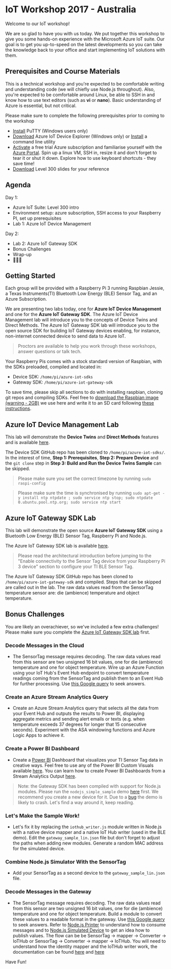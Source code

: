 # IoT Workshop 2017 - Australia 

Welcome to our IoT workshop! 

We are so glad to have you with us today. We put together this workshop to give you some hands-on experience with the Microsoft Azure IoT suite. Our goal is to get you up-to-speed on the latest developments so you can take the knowledge back to your office and start implementing IoT solutions with them.

## Prerequisites and Course Materials
This is a technical workshop and you're expected to be comfortable writing and understanding code (we will chiefly use Node.js throughout). Also, you're expected to be comfortable around Linux, be able to SSH in and know how to use text editors (such as **vi** or **nano**). Basic understanding of Azure is essential, but not critical.

Please make sure to complete the following prerequisites prior to coming to the workshop
- [Install](http://www.chiark.greenend.org.uk/~sgtatham/putty/latest.html) PuTTY (Windows users only)
- [Download](https://github.com/Azure/azure-iot-sdk-csharp/releases) Azure IoT Device Explorer (Windows only) or [Install](https://github.com/Azure/azure-iot-sdks/blob/mvp_summit/doc/manage_iot_hub.md#iothub-explorer) a command line utility  
- [Activate](https://azure.microsoft.com/en-au/offers/ms-azr-0044p/) a free trial Azure subscription and familiarise yourself with the [Azure Portal](https://portal.azure.com/). Spin up a linux VM, SSH in, resize it and don't forget to tear it or shut it down. Explore how to use keyboard shortcuts - they save time!
- [Download](media/slides-final-abridged.zip) Level 300 slides for your reference

## Agenda
Day 1: 
- Azure IoT Suite: Level 300 intro 
- Environment setup: azure subscription, SSH access to your Raspberry PI, set up prerequisites
- Lab 1: Azure IoT Device Management

Day 2:
- Lab 2: Azure IoT Gateway SDK
- Bonus Challenges
- Wrap-up
- 🍕🍕🍕

## Getting Started
Each group will be provided with a Raspberry Pi 3 running Raspbian Jessie, a Texas Instruments(TI) 
Bluetooth Low Energy (BLE) Sensor Tag, and an Azure Subscription.

We are presenting two labs today, one for **Azure IoT Device Management** and 
one for the **Azure IoT Gateway SDK**.  The Azure IoT Device Management lab will introduce you to the concepts of Device Twins and Direct Methods. The Azure IoT Gateway SDK lab will introduce you to the open source SDK for building IoT Gateway devices enabling, for instance, non-internet connected device to send data to Azure IoT. 

> Proctors are available to help you work through these workshops, answer questions or talk tech.

Your Raspberry Pis comes with a stock standard version of Raspbian, with the SDKs preloaded, compiled and located in:
- Device SDK: `/home/pi/azure-iot-sdks`
- Gateway SDK: `/home/pi/azure-iot-gateway-sdk`

To save time, please skip all sections to do with installing raspbian, cloning git repos and compiling SDKs. Feel free to [download the Raspbian image (warning - 2GB)](https://iothack.blob.core.windows.net/image/image8G.zip) we use here and write it to an SD card following [these instructions](https://www.raspberrypi.org/documentation/installation/installing-images/). 

## Azure IoT Device Management Lab

This lab will demonstrate the **Device Twins** and **Direct Methods** features and is available [here](https://github.com/Azure/azure-iot-sdks/tree/mvp_summit/c/serializer/samples/devicetwin_configupdate#how-to-update-configuration-and-reboot-an-iot-device-with-azure-iot-device-twins). 

The Device SDK GitHub repo has been cloned to `/home/pi/azure-iot-sdks/`. In the interest of time, **Step 1: Prerequisites**, **Step 2: Prepare Device** and the `git clone` step in **Step 3: Build and Run the Device Twins Sample** can be skipped.

> Please make sure you set the correct timezone by running `sudo raspi-config`

> Please make sure the time is synchronised by running `sudo apt-get -y install ntp ntpdate ; sudo service ntp stop; sudo ntpdate 0.ubuntu.pool.ntp.org; sudo service ntp start`

## Azure IoT Gateway SDK Lab 

This lab will demonstrate the open source **Azure IoT Gateway SDK** using a Bluetooth Low Energy (BLE) Sensor Tag, Raspberry Pi and Node.js.

The Azure IoT Gateway SDK lab is available [here](iot-hub-gateway-sdk-physical-device.md).

> Please read the architectural introduction before jumping to the "Enable connectivity to the Sensor Tag device from your Raspberry Pi 3 device" section to configure your TI BLE Sensor Tag.

The Azure IoT Gateway SDK GitHub repo has been cloned to `/home/pi/azure-iot-gateway-sdk` and compiled. Steps that can be skipped are called out in the lab. The raw data values read from the SensorTag temperature sensor are: die (ambience) temperature and object temperature.

## Bonus Challenges

You are likely an overachiever, so we've included a few extra challenges!  Please make sure you complete the [Azure IoT Gateway SDK lab](iot-hub-gateway-sdk-physical-device.md) first.

### Decode Messages in the Cloud
- The SensorTag message requires decoding. The raw data values read from this sensor are two unsigned 16 bit values, one for die (ambience) temperature and one for object temperature. Wire up an Azure Function using your IoT Hub's Event Hub endpoint to convert temperature readings coming from the SensorTag and publish them to an Event Hub for further processing. Use [this Google query](https://www.google.com.au/search?num=50&newwindow=1&espv=2&q=%22SCALE_LSB+sensortag%22) to seek answers. 

### Create an Azure Stream Analytics Query
- Create an Azure Stream Analytics query that selects all the data from your Event Hub and outputs the results to Power BI, displaying aggregate metrics and sending alert emails or texts (e.g. when temperature exceeds 37 degrees for longer that 15 consecutive seconds). Experiment with the ASA windowing functions and Azure Logic Apps to achieve it.

### Create a Power BI Dashboard
- Create a [Power BI](http://app.powerbi.com) Dashboard that visualizes your TI Sensor Tag data in creative ways.  Feel free to use any of the Power BI Custom Visuals available [here](https://store.office.com/en-us/appshome.aspx?productgroup=PowerBI). You can learn how to create Power BI Dashboards from a Stream Analytics Output [here](https://azure.microsoft.com/en-us/documentation/articles/stream-analytics-power-bi-dashboard/).

> Note: the Gateway SDK has been compiled with support for Node.js modules. Please run the `nodejs_simple_sample` demo [here](https://github.com/Azure/azure-iot-gateway-sdk/blob/master/samples/nodejs_simple_sample/README.md#linux-1) first. We recommend you create a new device for it. Due to a [bug](https://github.com/Azure/azure-iot-gateway-sdk/issues/226) the demo is likely to crash. Let's find a way around it, keep reading. 

### Let's Make the Sample Work!
- Let's fix it by replacing the `iothub_writer.js` module written in Node.js with a native device mapper and a native IoT Hub writer (used in the BLE demo). Edit the `gateway_sample_lin.json` file but don't forget to adjust the paths when adding new modules. Generate a random MAC address for the simulated device. 

### Combine Node.js Simulator With the SensorTag  
- Add your SensorTag as a second device to the `gateway_sample_lin.json` file.

### Decode Messages in the Gateway
- The SensorTag message requires decoding. The raw data values read from this sensor are two unsigned 16 bit values, one for die (ambience) temperature and one for object temperature. Build a module to convert these values to a readable format in the gateway. Use [this Google query](https://www.google.com.au/search?num=50&newwindow=1&espv=2&q=%22SCALE_LSB+sensortag%22) to seek answers. Refer to [Node.js Printer](https://github.com/Azure/azure-iot-gateway-sdk/blob/master/samples/nodejs_simple_sample/nodejs_modules/printer.js) to understand how to consume messages and to [Node.js Simulated Device](https://github.com/Azure/azure-iot-gateway-sdk/blob/master/samples/nodejs_simple_sample/nodejs_modules/sensor.js) to get an idea how to publish values. The flow can be be SensorTag -> mapper -> Converter -> IoTHub or SensorTag -> Converter -> mapper -> IoTHub. You will need to understand how the identity mapper and the IoTHub writer work, the documentation can be found [here](https://github.com/Azure/azure-iot-gateway-sdk/blob/master/modules/iothub/devdoc/iothub.md) and [here](https://github.com/Azure/azure-iot-gateway-sdk/blob/master/modules/identitymap/devdoc/identity_map.md)

Have Fun!
